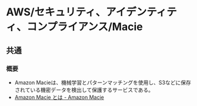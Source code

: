 # AWS/セキュリティ、アイデンティティ、コンプライアンス/Macie

## 共通

### 概要

- Amazon Macieは、機械学習とパターンマッチングを使用し、S3などに保存されている機密データを検出して保護するサービスである。
- [Amazon Macie とは - Amazon Macie](https://docs.aws.amazon.com/ja_jp/macie/latest/user/what-is-macie.html)
